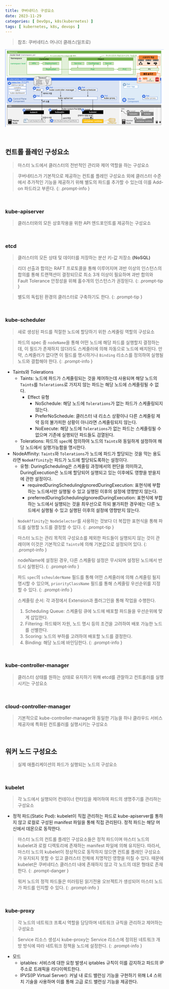 ```yaml
---
title: 쿠버네티스 구성요소
date: 2023-11-29
categories: [ DevOps, k8s(kubernetes) ]
tags: [ kubernetes, k8s, devops ]
---
```

> 참조: 쿠버네티스 어나더 클래스(일프로)

![kubernetes-components-overall](/assets/img/posts/kubernetes-components-overall.png)

<br>

## 컨트롤 플레인 구성요소

> 마스터 노드에서 클러스터의 전반적인 관리와 제어 역할을 하는 구성요소

> 쿠버네티스가 기본적으로 제공하는 컨트롤 플레인 구성요소 외에 클러스터 수준에서 추가적인 기능을 제공하기 위해 별도의 파드를 추가할 수 있는데 이를 Add-on 파드라고 부른다.
{: .prompt-info }

<br>

### kube-apiserver

> 클러스터와의 모든 상호작용을 위한 API 엔드포인트를 제공하는 구성요소

<br>

### etcd

> 클러스터의 모든 상태 및 데이터를 저장하는 분산 키-값 저장소 **(NoSQL)**

> 리더 선출과 합의는 RAFT 프로토콜을 통해 이루어지며 과반 이상의 인스턴스의 합의를 통해 트랜잭션이 결정되므로 최소 3개 이상이 필요하며 과반 합의와 Fault Tolerance 안정성을 위해 홀수개의 인스턴스가 권장된다.
{: .prompt-tip }

> 별도의 독립된 환경의 클러스터로 구축하기도 한다.
{: .prompt-tip }

<br>

### kube-scheduler

> 새로 생성된 파드를 적절한 노드에 할당하기 위한 스케줄링 역할의 구성요소

> 파드의 spec 중 `nodeName`을 통해 어떤 노드에 해당 파드를 실행할지 결정하는데, 이 필드가 존재하지 않더라도 스케줄러에 의해 자동으로 노드에 배치된다. 만약, 스케줄러가 없다면 이 필드를 명시하거나 `Binding` 리소스를 정의하여 실행될 노드와 결합해야 한다.
{: .prompt-info }

- Taints와 Tolerations
  - Taints: 노드에 파드가 스케줄링되는 것을 제어하는데 사용되며 해당 노드의 `Taints`를 `Tolerations`로 가지지 않는 파드는 해당 노드에 스케줄링될 수 없다.
    - Effect 유형
      - NoSchedule: 해당 노드에 `Tolerations`가 없는 파드가 스케줄링되지 않는다.
      - PreferNoSchedule: 클러스터 내 리소스 상황이나 다른 스케줄링 제약 등의 불가피한 상황이 아니라면 스케줄링되지 않는다.
      - NoExecute: 해당 노드에 `Tolerations`가 없는 파드는 스케줄링될 수 없으며 기존에 실행되던 파드들도 검열된다. 
  - Tolerations: 파드의 `spec`에 정의하여 노드의 `Taints`와 동일하게 설정하여 해당 노드에서 실행가능함을 명시한다.
- NodeAffinity: `Taints`와 `Tolerations`가 노드에 파드가 할당되는 것을 막는 용도라면 `NodeAffinity`는 파드가 노드에 할당되도록하는 설정이다.
  - 유형: DuringScheduling은 스케줄링 과정에서의 판단을 의미하고, DuringExecution은 노드에 할당되어 실행되고 있는 이후에도 영향을 받을지에 관한 설정이다.
    - requiredDuringSchedulingIgnoredDuringExecution: 표현식에 부합하는 노드에서만 실행될 수 있고 실행된 이후의 설정에 영향받지 않는다.
    - preferredDuringSchedulingIgnoredDuringExecution: 표현식에 부합하는 노드에서 실행되는 것을 최우선으로 하되 불가피한 경우에는 다른 노드에서 실행될 수 있고 실행된 이후의 설정에 영향받지 않는다.

> `NodeAffinity`는 `NodeSelector`를 사용하는 것보다 더 복잡한 표현식을 통해 파드를 실행할 노드를 결정할 수 있다. 
{: .prompt-tip }

> 마스터 노드는 관리 목적의 구성요소를 제외한 파드들이 실행되지 않는 것이 관례이며 이것은 기본적으로 `Taints`에 의해 기본값으로 설정되어 있다.
{: .prompt-info }

> nodeName에 설정된 경우, 다른 스케줄링 설정은 무시되며 설정된 노드에서 반드시 실행된다.
{: .prompt-info }

> 파드 `spec`의 `scheulderName` 필드를 통해 어떤 스케줄러에 의해 스케줄링 될지 명시할 수 있으며, `priorityClassName` 필드를 통해 스케줄링 우선순위를 지정할 수 있다.
{: .prompt-info }

> 스케줄링 순서: 각 과정에서 Extension과 플러그인을 통해 작업을 수행한다.
> 1. Scheduling Queue: 스케줄링 큐에 노드에 배포할 파드들을 우선순위에 맞게 삽입한다.
> 2. Filtering: 하드웨어 자원, 노드 명시 등의 조건을 고려하여 배포 가능한 노드를 선별한다.
> 3. Scoring: 노드의 부하를 고려하여 배포할 노드를 결정한다.
> 4. Binding: 해당 노드에 바인딩한다.
{: .prompt-info }

<br>

### kube-controller-manager

> 클러스터 상태를 원하는 상태로 유지하기 위해 etcd를 관찰하고 컨트롤러를 실행시키는 구성요소

<br>

### cloud-controller-manager

> 기본적으로 kube-controller-manager와 동일한 기능을 하나 클라우드 서비스 제공자에 특화된 컨트롤러를 실행시키는 구성요소

<br>

## 워커 노드 구성요소

> 실제 애플리케이션의 파드가 실행되는 노드의 구성요소

<br>

### kubelet

> 각 노드에서 실행되어 컨테이너 런타임을 제어하여 파드의 생명주기를 관리하는 구성요소

- 정적 파드(Static Pod): kubelet이 직접 관리하는 파드로 kube-apiserver를 통하지 않고 로컬로 구성된 manifest 파일을 통해 직접 관리된다. 정적 파드는 해당 머신에서 데몬으로 동작한다.

> 마스터 노드의 컨트롤 플레인 구성요소들은 정적 파드이며 마스터 노드의 kubelet과 로컬 디렉토리에 존재하는 manifest 파일에 의해 유지된다.
> 따라서, 마스터 노드의 kubelet이 정상적으로 동작하지 않으면 컨트롤 플레인 구성요소가 유지되지 못할 수 있고 클러스터 전체에 치명적인 영향을 미칠 수 있다.
> 때문에 kubelet은 쿠버네티스 클러스터 내에 존재하지 않고 각 노드의 데몬 형태로 존재한다.
{: .prompt-danger }

> 워커 노드의 정적 파드들은 미러링된 읽기전용 오브젝트가 생성되어 마스터 노드가 파드를 인지할 수 있다.
{: .prompt-info }

<br>

### kube-proxy

> 각 노드의 네트워크 프록시 역할을 담당하며 네트워크 규칙을 관리하고 제어하는 구성요소

> Service 리소스 생성시 kube-proxy는 Service 리소스에 정의된 네트워크 개방 방식에 따라 네트워크 정책을 노드에 설정한다.
{: .prompt-info }

- 모드
  - iptables: 서비스에 대한 요청 발생시 iptables 규칙이 이를 감지하고 파드의 IP 주소로 트래픽을 리다이렉트한다.
  - IPVS(IP Virtual Server): 커널 내 로드 밸런싱 기능을 구현하기 위해 L4 스위치 기술을 사용하며 이를 통해 고급 로드 밸런싱 기능을 제공한다.
